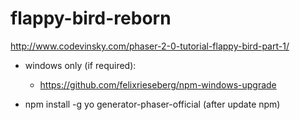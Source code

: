 # flappy-bird-reborn
http://www.codevinsky.com/phaser-2-0-tutorial-flappy-bird-part-1/

- windows only (if required):
	- https://github.com/felixrieseberg/npm-windows-upgrade

- npm install -g yo generator-phaser-official (after update npm)


